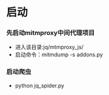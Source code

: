 # 启动

### 先启动mitmproxy中间代理项目
* 进入该目录:jq/mtmproxy_js/
* 启动命令：mitmdump -s addons.py

### 启动爬虫
* python jq_spider.py
